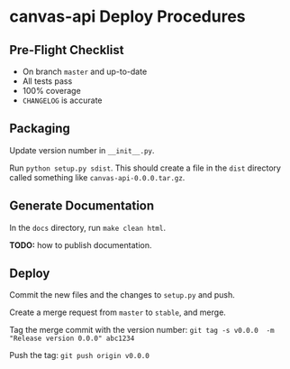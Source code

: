 canvas-api Deploy Procedures
==========================

Pre-Flight Checklist
--------------------

- On branch `master` and up-to-date
- All tests pass
- 100% coverage
- `CHANGELOG` is accurate

Packaging
---------

Update version number in `__init__.py`.

Run `python setup.py sdist`. This should create a file in the `dist` directory called something like `canvas-api-0.0.0.tar.gz`.

Generate Documentation
----------------------

In the `docs` directory, run `make clean html`.

**TODO:** how to publish documentation.

Deploy
------

Commit the new files and the changes to `setup.py` and push.

Create a merge request from `master` to `stable`, and merge.

Tag the merge commit with the version number: `git tag -s v0.0.0  -m "Release version 0.0.0" abc1234`

Push the tag: `git push origin v0.0.0`

